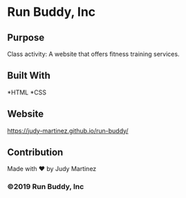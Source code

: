 # Run Buddy, Inc

## Purpose
Class activity: A website that offers fitness training services.

## Built With
*HTML
*CSS

## Website
https://judy-martinez.github.io/run-buddy/

## Contribution
Made with ❤️ by Judy Martinez

### ©️2019 Run Buddy, Inc
